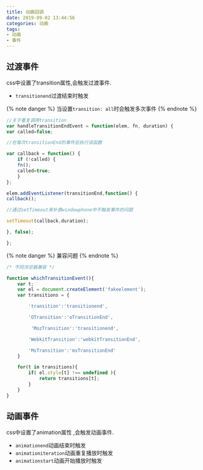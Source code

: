 ```yaml
---
title: 动画回调
date: 2019-09-02 13:44:56
categories: 动画
tags: 
- 动画
- 事件
---
```

## 过渡事件
css中设置了transition属性,会触发过渡事件.
- `transitionend`过渡结束时触发

{% note danger %}
当设置`transition: all`时会触发多次事件
{% endnote %}
```js
//关于重复调用transition
var handleTransitionEndEvent = function(elem, fn, duration) {
var called=false;

//在每次transitionEnd的事件后执行该函数

var callback = function() {
    if (!called) {
    fn();
    called=true;
    }
};

elem.addEventListener(transitionEnd,function() {
callback();

//通过setTimeout来补救windowphone中不触发事件的问题

setTimeout(callback,duration);

}, false);

};
```
<!-- more -->
{% note danger %}
兼容问题
{% endnote %}
```js
/* 不同浏览器兼容 */

function whichTransitionEvent(){
    var t;
    var el = document.createElement('fakeelement');
    var transitions = {

        'transition':'transitionend',

        'OTransition':'oTransitionEnd',

         'MozTransition':'transitionend',

        'WebkitTransition':'webkitTransitionEnd',

        'MsTransition':'msTransitionEnd'
    }

    for(t in transitions){
        if( el.style[t] !== undefined ){
            return transitions[t];
        }
    }
}
```

## 动画事件
css中设置了animation属性 ,会触发动画事件.
- `animationend`动画结束时触发
- `animationiteration`动画重复播放时触发
- `animationstart`动画开始播放时触发
